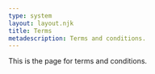 ```yaml
---
type: system
layout: layout.njk
title: Terms
metadescription: Terms and conditions.
---
```

This is the page for terms and conditions.
